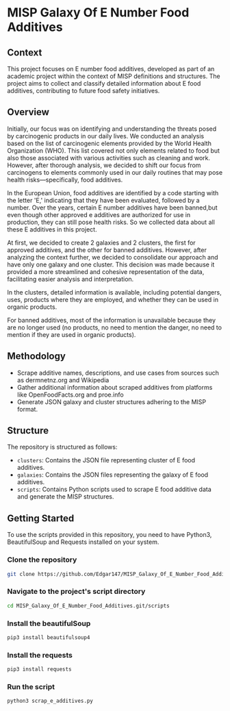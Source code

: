 # MISP Galaxy Of E Number Food Additives

## Context

This project focuses on E number food additives, developed as part of an academic project within the context of MISP definitions and structures.
The project aims to collect and classify detailed information about E food additives, contributing to future food safety initiatives.

## Overview

Initially, our focus was on identifying and understanding the threats posed by carcinogenic products in our daily lives. We conducted an analysis based on the list of carcinogenic elements provided by the World Health Organization (WHO). This list covered not only elements related to food but also those associated with various activities such as cleaning and work. However, after thorough analysis, we decided to shift our focus from carcinogens to elements commonly used in our daily routines that may pose health risks—specifically, food additives.

In the European Union, food additives are identified by a code starting with the letter 'E,' indicating that they have been evaluated, followed by a number. Over the years, certain E number additives have been banned,but  even though other approved e additives are authorized for use in production, they can still pose health risks. 
So we collected data about all these E additives in this project.

At first, we decided to create 2 galaxies and 2 clusters, the first for approved additives, and the other for banned additives. However, after analyzing the context further, we decided to consolidate our approach and have only one galaxy and one cluster. This decision was made because it provided a more streamlined and cohesive representation of the data, facilitating easier analysis and interpretation.

In the clusters, detailed information is available, including potential dangers, uses, products where they are employed, and whether they can be used in organic products.

For banned additives, most of the information is unavailable because they are no longer used (no products, no need to mention the danger, no need to mention if they are used in organic products).

## Methodology
- Scrape additive names, descriptions, and use cases from sources such as dermnetnz.org and Wikipedia
- Gather additional information about scraped additives from platforms like OpenFoodFacts.org and proe.info
- Generate JSON galaxy and cluster structures adhering to the MISP format.



## Structure

The repository is structured as follows:

- `clusters`: Contains the JSON file representing  cluster of  E food additives.
- `galaxies`: Contains the JSON files representing the galaxy of E food additives.
- `scripts`: Contains Python scripts used to scrape E food additive data and generate the MISP structures.

## Getting Started

To use the scripts provided in this repository, you need to have Python3, BeautifulSoup and Requests installed on your system.

### Clone the repository
```bash
git clone https://github.com/Edgar147/MISP_Galaxy_Of_E_Number_Food_Additives.git
```

### Navigate to the project's script directory
```bash
cd MISP_Galaxy_Of_E_Number_Food_Additives.git/scripts
```

### Install the beautifulSoup
```bash
pip3 install beautifulsoup4
```

### Install the requests
```bash
pip3 install requests
```

### Run the script
```bash
python3 scrap_e_additives.py
```
